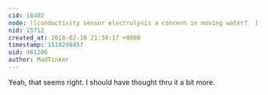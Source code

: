 ```yaml
---
cid: 18402
node: ![conductivity sensor electrolysis a concern in moving water?  ](../notes/MadTinker/02-10-2018/conductivity-sensor-electrolysis-a-concern-in-moving-water)
nid: 15712
created_at: 2018-02-10 21:34:17 +0000
timestamp: 1518298457
uid: 461206
author: MadTinker
---
```


Yeah, that seems right. I should have thought thru it a bit more.  